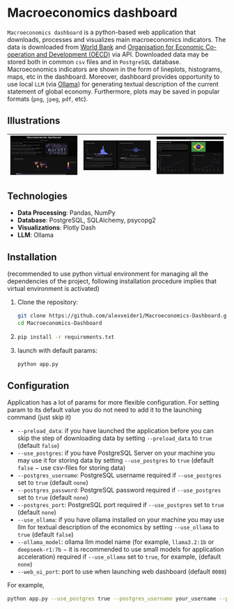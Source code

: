 # Macroeconomics dashboard

`Macroeconomics dashboard` is a python-based web application that downloads, processes and visualizes main macroeconomics indicators. The data is downloaded from [World Bank](https://data.worldbank.org/) and [Organisation for Economic Co-operation and Development (OECD)](https://data-explorer.oecd.org/) via API. Downloaded data may be stored both in common `csv` files and in `PostgreSQL` database. Macroeconomics indicators are shown in the form of lineplots, histograms, maps, etc in the dashboard. Moreover, dashboard provides opportunity to use local `LLM` (via [Ollama](https://github.com/ollama/ollama)) for generating textual description of the current statement of global economy. Furthermore, plots may be saved in popular formats (`png`, `jpeg`, `pdf`, etc). 

## Illustrations

| ![](data/illustration1.png) | ![](data/illustration2.png) | ![](data/illustration3.png) |
|-----------------------------|-----------------------------|-----------------------------|

## Technologies

- **Data Processing**: Pandas, NumPy
- **Database**: PostgreSQL, SQLAlchemy, psycopg2
- **Visualizations**: Plotly Dash
- **LLM**: Ollama

## Installation

(recommended to use python virtual environment for managing all the dependencies of the project, following installation procedure implies that virtual environment is activated)
1. Clone the repository:
   ```bash
   git clone https://github.com/alexveider1/Macroeconomics-Dashboard.git
   cd Macroeconomics-Dashboard
   ```
   
2. ```bash
   pip install -r requirements.txt
   ```

3. launch with default params:
    ```bash
    python app.py
    ```


## Configuration

Application has a lot of params for more flexible configuration. For setting param to its default value you do not need to add it to the launching command (just skip it)

* `--preload_data`: if you have launched the application before you can skip the step of downloading data by setting `--preload_data` to `true` (default `false`)
* `--use_postgres`: if you have PostgreSQL Server on your machine you may use it for storing data by setting `--use_postgres` to `true` (default `false` $-$ use csv-files for storing data)
* `--postgres_username`: PostgreSQL username required if `--use_postgres` set to `true` (default `none`)
* `--postgres_password`: PostgreSQL password required if `--use_postgres` set to `true` (default `none`)
* `--postgres_port`: PostgreSQL port required if `--use_postgres` set to `true` (default `none`)
* `--use_ollama`: if you have ollama installed on your machine you may use llm for textual description of the economics by setting `--use_ollama` to `true` (default `false`)
* `--ollama_model`: ollama llm model name (for example, `llama3.2:1b` or `deepseek-r1:7b` $-$ it is recommended to use small models for application acceleration) required if `--use_ollama` set to `true`, for example, (default `none`)
* `--web_ui_port`: port to use when launching web dashboard (default `0088`)

For example, 
```bash 
python app.py --use_postgres true --postgres_username your_username --postgres_password your_password --postgres_port 5432 --use_ollama true --ollama_model llama3.2:1b
```
